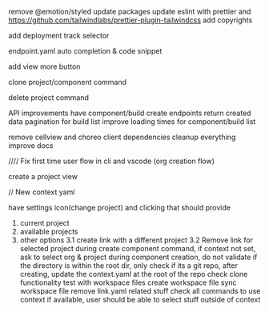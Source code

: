 remove @emotion/styled
update packages
update eslint with prettier and https://github.com/tailwindlabs/prettier-plugin-tailwindcss
add copyrights

add deployment track selector

endpoint.yaml auto completion & code snippet

add view more button

clone project/component command

delete project command

API improvements
have component/build create endpoints return created data
pagination for build list
improve loading times for component/build list

remove cellview and choreo client dependencies
cleanup everything
improve docs


////
Fix first time user flow in cli and vscode (org creation flow)

create a project view

// New context yaml

have settings icon(change project) and clicking that should provide
1. current project
2. available projects
3. other options
3.1 create link with a different project
3.2 Remove link for selected project
during create component command, if context not set, ask to select org & project
during component creation, do not validate if the directory is within the root dir, only check if its a git repo, after creating, update the context.yaml at the root of the repo
check clone functionality
test with workspace files
create workspace file
sync workspace file
remove link.yaml related stuff
check all commands to use context if available, user should be able to select stuff outside of context
